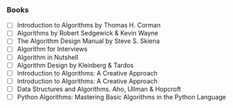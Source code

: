 ### Books
* [ ] Introduction to Algorithms by Thomas H. Corman
* [ ] Algorithms by Robert Sedgewick & Kevin Wayne
* [ ] The Algorithm Design Manual by Steve S. Skiena
* [ ] Algorithm for Interviews
* [ ] Algorithm in Nutshell
* [ ] Algorithm Design by Kleinberg & Tardos
* [ ] Introduction to Algorithms: A Creative Approach
* [ ] Introduction to Algorithms: A Creative Approach
* [ ] Data Structures and Algorithms. Aho, Ullman & Hopcroft
* [ ] Python Algorithms: Mastering Basic Algorithms in the Python Language
